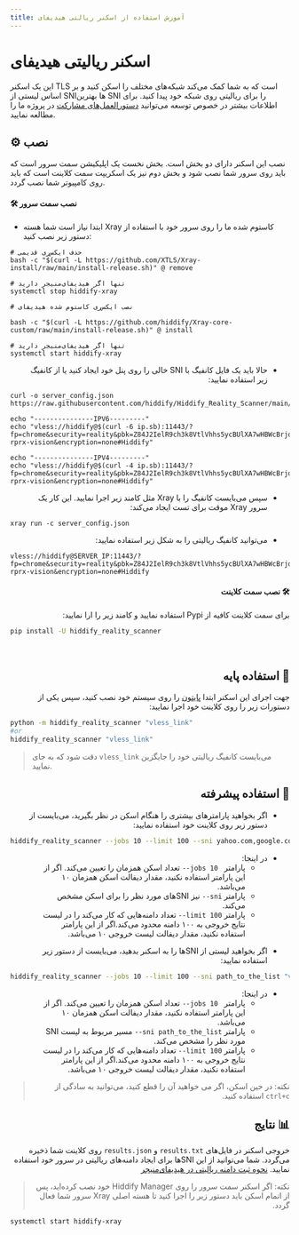 ```yaml
---
title: آموزش استفاده از اسکنر ریالتی هیدیفای
---
```


# اسکنر ریالیتی هیدیفای
این یک اسکنر TLS است که به شما کمک می‌کند شبکه‌های مختلف را اسکن کنید و بر اساس لیستی از SNI‌ها بهترین SNI را برای ریالیتی روی شبکه خود پیدا کنید. برای اطلاعات بیشتر در خصوص توسعه می‌توانید [دستورالعمل‌های مشارکت](https://github.com/hiddify/Hiddify-Reality-Scanner/blob/main/CONTRIBUTING.md) در پروژه ما را مطالعه نمایید.

## ⚙️ نصب
نصب این اسکنر دارای دو بخش است. بخش نخست یک اپلیکیشن سمت سرور است که باید روی سرور شما نصب شود و بخش دوم نیز یک اسکریپت سمت کلاینت است که باید روی کامپیوتر شما نصب گردد.


#### 🛠️ نصب سمت سرور
* ابتدا نیاز است شما هسته Xray کاستوم شده ما را روی سرور خود با استفاده از دستور زیر نصب کنید:


<div dir=ltr markdown="1">
 
```
# حذف ایکس‌ری قدیمی
bash -c "$(curl -L https://github.com/XTLS/Xray-install/raw/main/install-release.sh)" @ remove 

# تنها اگر هیدیفای‌منیجر دارید
systemctl stop hiddify-xray 

# نصب ایکس‌ری کاستوم شده هیدیفای
 
bash -c "$(curl -L https://github.com/hiddify/Xray-core-custom/raw/main/install-release.sh)" @ install

# تنها اگر هیدیفای‌منیجر دارید
systemctl start hiddify-xray

```
</div>


<div dir="rtl" align="right" markdown="1">
 
* حالا باید یک فایل کانفیگ با SNI خالی را روی پنل خود ایجاد کنید یا از کانفیگ زیر استفاده نمایید:
</div>

<div dir=ltr markdown="1">
 
```
curl -o server_config.json https://raw.githubusercontent.com/hiddify/Hiddify_Reality_Scanner/main/server_config.json

echo "---------------IPV6---------"
echo "vless://hiddify@$(curl -6 ip.sb):11443/?fp=chrome&security=reality&pbk=Z84J2IelR9ch3k8VtlVhhs5ycBUlXA7wHBWcBrjqnAw&sid=6ba85179e30d4fc2&sni=www.google.com&type=tcp&flow=xtls-rprx-vision&encryption=none#Hiddify"

echo "---------------IPV4---------"
echo "vless://hiddify@$(curl -4 ip.sb):11443/?fp=chrome&security=reality&pbk=Z84J2IelR9ch3k8VtlVhhs5ycBUlXA7wHBWcBrjqnAw&sid=6ba85179e30d4fc2&sni=www.google.com&type=tcp&flow=xtls-rprx-vision&encryption=none#Hiddify"

```
</div>

<div dir="rtl" align="right" markdown="1">

* سپس می‌بایست کانفیگ را با Xray مثل کامند زیر اجرا نمایید. این کار یک سرور Xray موقت برای تست ایجاد می‌کند:
</div>


<div dir=ltr>
 
```
xray run -c server_config.json
```
</div>

<div dir="rtl" align="right" markdown="1">
 
* می‌توانید کانفیگ ریالیتی را به شکل زیر استفاده نمایید:
</div>

<div dir=ltr>
 
```
vless://hiddify@SERVER_IP:11443/?fp=chrome&security=reality&pbk=Z84J2IelR9ch3k8VtlVhhs5ycBUlXA7wHBWcBrjqnAw&sid=6ba85179e30d4fc2&sni=www.yahoo.com&type=tcp&flow=xtls-rprx-vision&encryption=none#Hiddify
```
</div>

<div dir="rtl" align="right" markdown="1">
 

#### 🛠️ نصب سمت کلاینت
برای سمت کلاینت کافیه از Pypi استفاده نمایید و کامند زیر را ارا نمایید:
</div>

<div dir=ltr markdown="1">
 
```bash
pip install -U hiddify_reality_scanner
```
</div>

<br>

<div dir="rtl" align="right" markdown="1">

## 🚀 استفاده پایه
جهت اجرای این اسکنر ابتدا [پایتون](https://www.python.org/downloads/) را روی سیستم خود نصب کنید، سپس یکی از دستورات زیر را روی کلاینت خود اجرا نمایید:
</div>

<div dir=ltr>
 
```bash
python -m hiddify_reality_scanner "vless_link"
#or
hiddify_reality_scanner "vless_link"
```
</div>

> دقت شود که به جای `vless_link` می‌بایست کانفیگ ریالیتی خود را جایگزین نمایید.

<div dir="rtl" align="right" markdown="1">
 
## 🚀 استفاده پیشرفته
* اگر بخواهید پارامترهای بیشتری را هنگام اسکن در نظر بگیرید، می‌بایست از دستور زیر روی کلاینت خود استفاده نمایید:
</div>

<div dir=ltr>

```bash
hiddify_reality_scanner --jobs 10 --limit 100 --sni yahoo.com,google.com "vless_link"
```
</div>

<div dir="rtl" align="right" markdown="1">


- در اینجا:
  - پارامتر ` jobs 10--` تعداد اسکن همزمان را تعیین می‌کند. اگر از این پارامتر استفاده نکنید، مقدار دیفالت اسکن همزمان ۱۰ می‌باشد.
  - پارامتر `sni--` نیز SNIهای مورد نظر را برای اسکن مشخص می‌کند.
  - پارامتر `limit 100--` تعداد دامنه‌هایی که کار می‌کند را در لیست نتایج خروجی به ۱۰۰ دامنه محدود می‌کند.اگر از این پارامتر استفاده نکنید، مقدار دیفالت لیست خروجی ۱۰ می‌باشد.
 
* اگر بخواهید لیستی از SNIها را به اسکنر بدهید، می‌بایست از دستور زیر استفاده نمایید:
</div>

<div dir=ltr markdown="1">
 
 ```bash
hiddify_reality_scanner --jobs 10 --limit 100 --sni path_to_the_list "vless_link"
```

</div>

<div dir="rtl" align="right" markdown="1">
 
- در اینجا:
  - پارامتر ` jobs 10--` تعداد اسکن همزمان را تعیین می‌کند. اگر از این پارامتر استفاده نکنید، مقدار دیفالت اسکن همزمان ۱۰ می‌باشد.
  - پارامتر `sni path_to_the_list--` مسیر مربوط به لیست SNI مورد نظر را مشخص می‌کند.
  - پارامتر `limit 100--` تعداد دامنه‌هایی که کار می‌کند را در لیست نتایج خروجی به ۱۰۰ دامنه محدود می‌کند.اگر از این پارامتر استفاده نکنید، مقدار دیفالت لیست خروجی ۱۰ می‌باشد.
 
> نکته: در حین اسکن، اگر می خواهید آن را قطع کنید، می‌توانید به سادگی از `ctrl+c` استفاده کنید.

## 📊 نتایج
خروجی اسکنر در فایل‌های `results.txt` و `results.json` روی کلاینت شما ذخیره می‌گردد. شما می‌توانید از این SNIها برای ایجاد دامنه‌های ریالیتی در سرور خود استفاده نمایید. [نحوه ثبت دامنه ریالیتی در هیدیفای‌منیجر](/fa/manager/configuration-and-advanced-settings/How-to-use-Reality-on-Hiddify/)

> نکته: اگر اسکنر سمت سرور را روی Hiddify Manager خود نصب کرده‌اید، پس از اتمام اسکن باید دستور زیر را اجرا کنید تا هسته اصلی Xray سرور شما فعال گردد.

</div>

<div dir=ltr markdown="1">
 
```
systemctl start hiddify-xray
```

</div>

